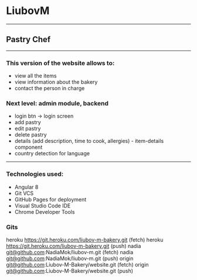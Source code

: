 # LiubovM

----

## Pastry Chef

---

### This version of the website allows to:
- view all the items
- view information about the bakery
- contact the person in charge

### Next level: admin module, backend
- login btn -> login screen
- add pastry
- edit pastry
- delete pastry  
- details (add description, time to cook, allergies) - item-details component
- country detection for language

---

### Technologies used:
- Angular 8
- Git VCS
- GitHub Pages for deployment
- Visual Studio Code IDE
- Chrome Developer Tools

### Gits
heroku  https://git.heroku.com/liubov-m-bakery.git (fetch)
heroku  https://git.heroku.com/liubov-m-bakery.git (push)
nadia   git@github.com:NadiaMok/liubov-m.git (fetch)
nadia   git@github.com:NadiaMok/liubov-m.git (push)
origin  git@github.com:Liubov-M-Bakery/website.git (fetch)
origin  git@github.com:Liubov-M-Bakery/website.git (push)